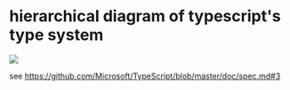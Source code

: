 # hierarchical diagram of typescript's type system

![](https://raw.githubusercontent.com/bcherny/typescript-types/master/index.mmd.png)

see https://github.com/Microsoft/TypeScript/blob/master/doc/spec.md#3